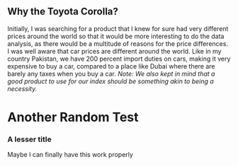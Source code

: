 ## Why the Toyota Corolla?
Initially, I was searching for a product that I knew for sure had very different prices around the world so that it would be more interesting to do the data analysis, as there would be a multitude of reasons for the price differences. I was well aware that car prices are different around the world. Like in my country Pakistan, we have 200 percent import duties on cars, making it very expensive to buy a car, compared to a place like Dubai where there are barely any taxes when you buy a car.
*Note: We also kept in mind that a good product to use for our index should be something akin to being a necessity.*  

# Another Random Test
### A lesser title
Maybe I can finally have this work properly
